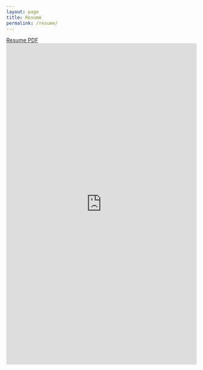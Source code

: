 ```yaml
---
layout: page
title: Resume
permalink: /resume/
---
```

<a href="BJP_resume_2021_2_19.pdf" target="_blank">Resume PDF</a>
<embed src="https://polzinben.github.io/resume/BJP_resume_2021_2_19.pdf" width="100%" height="850px"/>